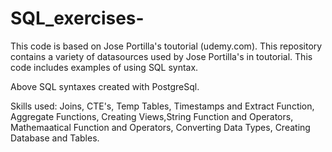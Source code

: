 # SQL_exercises-
This code is based on Jose Portilla's toutorial (udemy.com). This repository contains a variety of datasources used by Jose Portilla's in toutorial. This code includes examples of using SQL syntax.

Above SQL syntaxes created with PostgreSql.

Skills used: Joins, CTE's, Temp Tables, Timestamps and Extract Function, Aggregate Functions, Creating Views,String Function and Operators, Mathemaatical Function and Operators, Converting Data Types, Creating Database and Tables.
